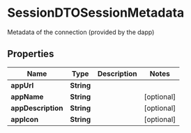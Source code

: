 

# SessionDTOSessionMetadata

Metadata of the connection (provided by the dapp)

## Properties

| Name | Type | Description | Notes |
|------------ | ------------- | ------------- | -------------|
|**appUrl** | **String** |  |  |
|**appName** | **String** |  |  [optional] |
|**appDescription** | **String** |  |  [optional] |
|**appIcon** | **String** |  |  [optional] |



